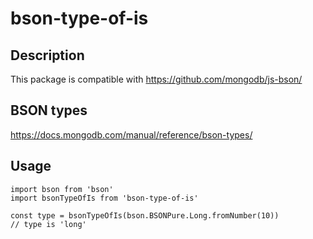 # bson-type-of-is

## Description
This package is compatible with https://github.com/mongodb/js-bson/

## BSON types
https://docs.mongodb.com/manual/reference/bson-types/

## Usage
```
import bson from 'bson'
import bsonTypeOfIs from 'bson-type-of-is'

const type = bsonTypeOfIs(bson.BSONPure.Long.fromNumber(10))
// type is 'long'
```
